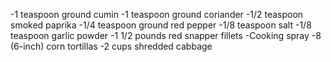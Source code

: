 -1 teaspoon ground cumin
-1 teaspoon ground coriander
-1/2 teaspoon smoked paprika
-1/4 teaspoon ground red pepper
-1/8 teaspoon salt
-1/8 teaspoon garlic powder
-1 1/2 pounds red snapper fillets
-Cooking spray
-8 (6-inch) corn tortillas
-2 cups shredded cabbage
